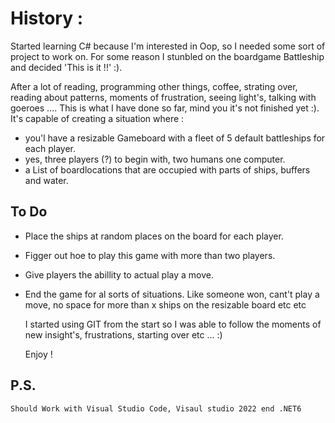 # History :
  Started learning C# because I'm interested in Oop, so I needed some sort of project to work on. 
    For some reason I stunbled on the boardgame Battleship and decided 'This is it !!' :).
  
 After a lot of reading, programming other things, coffee, strating over, reading about patterns, moments of frustration, seeing light's, talking with goeroes ....
    This is what I have done so far, mind you it's not finished yet :). 
    It's capable of creating a situation where :
- you'l have a resizable Gameboard with a fleet of 5 default battleships for each player.
- yes, three players (?) to begin with,  two humans one computer.
- a List of boardlocations that are occupied with parts of ships, buffers and water.
    
## To Do  
- Place the ships at random places on the board for each player.
- Figger out hoe to play this game with more than two players.
- Give players the abillity to actual play a move.
- End the game for al sorts of situations. 
          Like someone won, cant't play a move, no space for more than x ships on the resizable board etc etc 
  
  I started using GIT from the start so I was able to follow the moments of new insight's, frustrations, starting over etc ... :)

  Enjoy !
  
## P.S.
    Should Work with Visual Studio Code, Visaul studio 2022 end .NET6